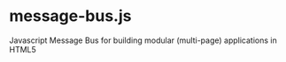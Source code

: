 message-bus.js
==============

Javascript Message Bus for building modular (multi-page) applications in HTML5
